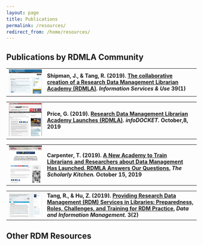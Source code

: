 ```yaml
---
layout: page
title: Publications
permalink: /resources/
redirect_from: /home/resources/
---
```

## Publications by RDMLA Community


<table>
  <tr><td rowspan="1" width="20%"><img src="/images/ISO_Paper.JPG" alt="isopaper"></td>
    <td><div><b>Shipman, J., & Tang, R. (2019). <a href ="https://content.iospress.com/articles/information-services-and-use/isu190050">The collaborative creation of a Research Data Management Librarian Academy (RDMLA)</a>. <i>Information Services & Use</i> 39(1)</b></div></td></tr>
</table>

<table>
  <tr><td rowspan="1" width="20%"><img src="/images/infoB_paper.JPG" alt="infoB"></td>
    <td><div><b>Price, G. (2019). <a href ="https://www.infodocket.com/2019/10/08/research-data-management-librarian-academy-launches-rdmla/">Research Data Management Librarian Academy Launches (RDMLA)</a>. <i>infoDOCKET.</i> October,8, 2019</b></div></td></tr>
</table>

<table>
  <tr><td rowspan="1" width="20%"><img src="/images/schorlarlyK_paper.JPG" alt="schorlarlyK"></td>
    <td><div><b>Carpenter, T. (2019). <a href ="https://scholarlykitchen.sspnet.org/2019/10/15/a-new-academy-to-train-librarians-about-research-data-management/">A New Academy to Train Librarians and Researchers about Data Management Has Launched. RDMLA Answers Our Questions.</a> <i>The Scholarly Kitchen.</i> October 15, 2019</b></div></td></tr>
</table>

<table>
  <tr><td rowspan="1" width="20%"><img src="/images/DIM_paper.JPG" alt="DIM paper"></td>
    <td><div><b>Tang, R., & Hu, Z. (2019). <a href ="https://doi.org/10.2478/dim-2019-0009">Providing Research Data Management (RDM) Services in Libraries: Preparedness, Roles, Challenges, and Training for RDM Practice.</a> <i>Data and Information Management.</i> 3(2)</b></div></td></tr>
</table>

## Other RDM Resources
